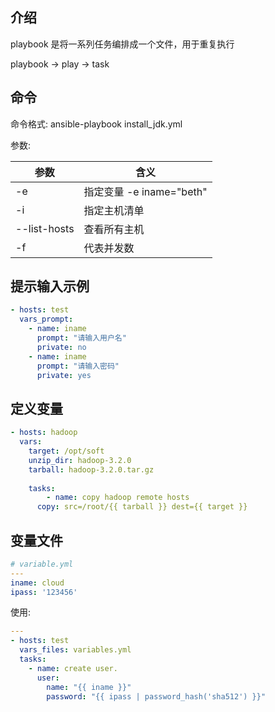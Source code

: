 ## 介绍

playbook 是将一系列任务编排成一个文件，用于重复执行



playbook -> play -> task



## 命令

 命令格式: ansible-playbook install_jdk.yml

参数: 

| 参数         | 含义                     |
| ------------ | ------------------------ |
| -e           | 指定变量 -e iname="beth" |
| -i           | 指定主机清单             |
| --list-hosts | 查看所有主机             |
| -f           | 代表并发数               |



## 提示输入示例

```yaml
- hosts: test
  vars_prompt:
    - name: iname
      prompt: "请输入用户名"
      private: no
    - name: iname
      prompt: "请输入密码"
      private: yes
```



## 定义变量

```yaml
- hosts: hadoop
  vars:
    target: /opt/soft
    unzip_dir: hadoop-3.2.0
    tarball: hadoop-3.2.0.tar.gz
	
	tasks:
	 	- name: copy hadoop remote hosts
      copy: src=/root/{{ tarball }} dest={{ target }}
```





## 变量文件

```yaml
# variable.yml
---
iname: cloud
ipass: '123456'
```



使用:

```yaml
---
- hosts: test
  vars_files: variables.yml
  tasks:
    - name: create user.
      user:
        name: "{{ iname }}"
        password: "{{ ipass | password_hash('sha512') }}"
```

